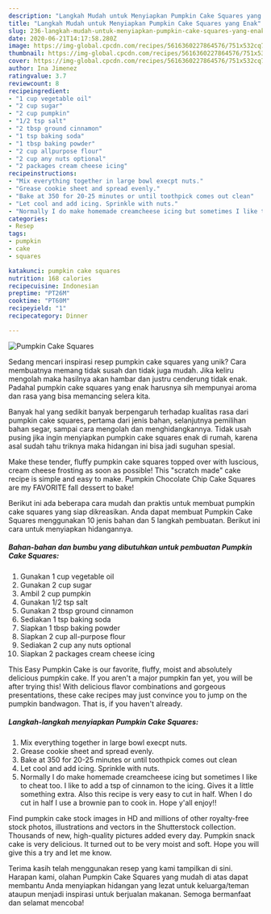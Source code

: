 ```yaml
---
description: "Langkah Mudah untuk Menyiapkan Pumpkin Cake Squares yang Enak"
title: "Langkah Mudah untuk Menyiapkan Pumpkin Cake Squares yang Enak"
slug: 236-langkah-mudah-untuk-menyiapkan-pumpkin-cake-squares-yang-enak
date: 2020-06-21T14:17:58.280Z
image: https://img-global.cpcdn.com/recipes/5616360227864576/751x532cq70/pumpkin-cake-squares-recipe-main-photo.jpg
thumbnail: https://img-global.cpcdn.com/recipes/5616360227864576/751x532cq70/pumpkin-cake-squares-recipe-main-photo.jpg
cover: https://img-global.cpcdn.com/recipes/5616360227864576/751x532cq70/pumpkin-cake-squares-recipe-main-photo.jpg
author: Ina Jimenez
ratingvalue: 3.7
reviewcount: 8
recipeingredient:
- "1 cup vegetable oil"
- "2 cup sugar"
- "2 cup pumpkin"
- "1/2 tsp salt"
- "2 tbsp ground cinnamon"
- "1 tsp baking soda"
- "1 tbsp baking powder"
- "2 cup allpurpose flour"
- "2 cup any nuts optional"
- "2 packages cream cheese icing"
recipeinstructions:
- "Mix everything together in large bowl execpt nuts."
- "Grease cookie sheet and spread evenly."
- "Bake at 350 for 20-25 minutes or until toothpick comes out clean"
- "Let cool and add icing. Sprinkle with nuts."
- "Normally I do make homemade creamcheese icing but sometimes I like to cheat too. I like to add a tsp of cinnamon to the icing. Gives it a little something extra. Also this recipe is very easy to cut in half. When I do cut in half I use a brownie pan to cook in. Hope y&#39;all enjoy!!"
categories:
- Resep
tags:
- pumpkin
- cake
- squares

katakunci: pumpkin cake squares 
nutrition: 168 calories
recipecuisine: Indonesian
preptime: "PT26M"
cooktime: "PT60M"
recipeyield: "1"
recipecategory: Dinner

---
```



![Pumpkin Cake Squares](https://img-global.cpcdn.com/recipes/5616360227864576/751x532cq70/pumpkin-cake-squares-recipe-main-photo.jpg)

Sedang mencari inspirasi resep pumpkin cake squares yang unik? Cara membuatnya memang tidak susah dan tidak juga mudah. Jika keliru mengolah maka hasilnya akan hambar dan justru cenderung tidak enak. Padahal pumpkin cake squares yang enak harusnya sih mempunyai aroma dan rasa yang bisa memancing selera kita.

Banyak hal yang sedikit banyak berpengaruh terhadap kualitas rasa dari pumpkin cake squares, pertama dari jenis bahan, selanjutnya pemilihan bahan segar, sampai cara mengolah dan menghidangkannya. Tidak usah pusing jika ingin menyiapkan pumpkin cake squares enak di rumah, karena asal sudah tahu triknya maka hidangan ini bisa jadi suguhan spesial.

Make these tender, fluffy pumpkin cake squares topped over with luscious, cream cheese frosting as soon as possible! This &#34;scratch made&#34; cake recipe is simple and easy to make. Pumpkin Chocolate Chip Cake Squares are my FAVORITE fall dessert to bake!


Berikut ini ada beberapa cara mudah dan praktis untuk membuat pumpkin cake squares yang siap dikreasikan. Anda dapat membuat Pumpkin Cake Squares menggunakan 10 jenis bahan dan 5 langkah pembuatan. Berikut ini cara untuk menyiapkan hidangannya.

<!--inarticleads1-->

##### Bahan-bahan dan bumbu yang dibutuhkan untuk pembuatan Pumpkin Cake Squares:

1. Gunakan 1 cup vegetable oil
1. Gunakan 2 cup sugar
1. Ambil 2 cup pumpkin
1. Gunakan 1/2 tsp salt
1. Gunakan 2 tbsp ground cinnamon
1. Sediakan 1 tsp baking soda
1. Siapkan 1 tbsp baking powder
1. Siapkan 2 cup all-purpose flour
1. Sediakan 2 cup any nuts optional
1. Siapkan 2 packages cream cheese icing


This Easy Pumpkin Cake is our favorite, fluffy, moist and absolutely delicious pumpkin cake. If you aren&#39;t a major pumpkin fan yet, you will be after trying this! With delicious flavor combinations and gorgeous presentations, these cake recipes may just convince you to jump on the pumpkin bandwagon. That is, if you haven&#39;t already. 

<!--inarticleads2-->

##### Langkah-langkah menyiapkan Pumpkin Cake Squares:

1. Mix everything together in large bowl execpt nuts.
1. Grease cookie sheet and spread evenly.
1. Bake at 350 for 20-25 minutes or until toothpick comes out clean
1. Let cool and add icing. Sprinkle with nuts.
1. Normally I do make homemade creamcheese icing but sometimes I like to cheat too. I like to add a tsp of cinnamon to the icing. Gives it a little something extra. Also this recipe is very easy to cut in half. When I do cut in half I use a brownie pan to cook in. Hope y&#39;all enjoy!!


Find pumpkin cake stock images in HD and millions of other royalty-free stock photos, illustrations and vectors in the Shutterstock collection. Thousands of new, high-quality pictures added every day. Pumpkin snack cake is very delicious. It turned out to be very moist and soft. Hope you will give this a try and let me know. 

Terima kasih telah menggunakan resep yang kami tampilkan di sini. Harapan kami, olahan Pumpkin Cake Squares yang mudah di atas dapat membantu Anda menyiapkan hidangan yang lezat untuk keluarga/teman ataupun menjadi inspirasi untuk berjualan makanan. Semoga bermanfaat dan selamat mencoba!
